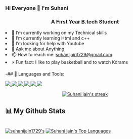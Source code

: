 ### Hi Everyone 👋  I'm Suhani
<h3 align="center">A First Year B.tech Student</h3


- 🔭 I’m currently working on my Technical skills
- 🌱 I’m currently learning Html and c++
- 🤔 I’m looking for help with Youtube
- 💬 Ask me about Anything
- 📫 How to reach me: suhanijain1729@gmail.com
- ⚡ Fun fact: I like to play basketball and to watch Kdrams
 
 
-## 🚀 Languages and Tools:
<p align="left">
 <a href="https://developer.mozilla.org/en-US/docs/Web/JavaScript" target="_blank"> <img src="https://img.icons8.com/color/48/000000/javascript.png"/> </a> 
    <a href="https://www.w3.org/html/" target="_blank"> <img src="https://img.icons8.com/color/48/000000/html-5.png"/> </a> 
    <a href="https://www.w3schools.com/css/" target="_blank"> <img src="https://img.icons8.com/color/48/000000/css3.png"/> </a> 
    <a href="https://getbootstrap.com" target="_blank"> <img src="https://img.icons8.com/color/48/000000/bootstrap.png"/> </a> 
    <a href="https://www.python.org" target="_blank"> <img src="https://img.icons8.com/color/48/000000/python.png"/> </a> 
    <a href="https://git-scm.com/" target="_blank"> <img src="https://img.icons8.com/color/48/000000/git.png"/> </a> 

<p align="center">
    <a href="https://github.com/suhanijain1729/github-readme-streak-stats">
        <img title="🔥 Get streak stats for your profile at git.io/streak-stats" alt="Suhani jain's streak" src="https://github-readme-streak-stats.herokuapp.com/?user=Suhanijain1729&theme=black-ice&hide_border=true&stroke=0000&background=060A0CD0"/>
    </a>
</p>

## 📊 My Github Stats

  <br/>
    <a href="https://github.com/Suhanijain1729/github-readme-stats"><img alt=suhanijain1729's Github Stats" src="https://github-readme-stats.vercel.app/api?username=Suhanijain1729&show_icons=true&count_private=true&theme=react&hide_border=true&bg_color=0D1117" /></a>
  <a href="https://github.com/Suhanijain1729/github-readme-stats"><img alt="Suhani jain's Top Languages" src="https://github-readme-stats.vercel.app/api/top-langs/?username=Suhanijain1729&langs_count=8&count_private=true&layout=compact&theme=react&hide_border=true&bg_color=0D1117" /></a>
  <br/>



